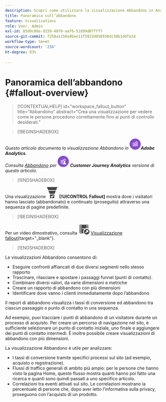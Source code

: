 ```yaml
---
description: Scopri come utilizzare la visualizzazione Abbandono in Analysis Workspace.
title: Panoramica sull’abbandono
feature: Visualizations
role: User, Admin
exl-id: 85d0c88e-d159-4870-aaf6-51899d87ff77
source-git-commit: f258a1150a4bee11f5922d058930dc38b1ddfa14
workflow-type: tm+mt
source-wordcount: '258'
ht-degree: 83%

---
```


# Panoramica dell’abbandono {#fallout-overview}

<!-- markdownlint-disable MD034 -->

>[!CONTEXTUALHELP]
>id="workspace_fallout_button"
>title="Abbandono"
>abstract="Crea una visualizzazione per vedere come le persone procedono correttamente fino ai punti di controllo desiderati."

<!-- markdownlint-enable MD034 -->


>[!BEGINSHADEBOX]

_Questo articolo documenta la visualizzazione Abbandono in_ ![AdobeAnalytics](/help/assets/icons/AdobeAnalytics.svg) _&#x200B;**Adobe Analytics**._<br/>_Consulta [Abbandono](https://experienceleague.adobe.com/en/docs/analytics-platform/using/cja-workspace/visualizations/fallout/fallout-flow) per_ ![CustomerJourneyAnalytics](/help/assets/icons/CustomerJourneyAnalytics.svg) _&#x200B;**Customer Journey Analytics** versione di questo articolo._

>[!ENDSHADEBOX]

Una visualizzazione ![ConversionFunnel](/help/assets/icons/ConversionFunnel.svg) **[!UICONTROL Fallout]** mostra dove i visitatori hanno lasciato (abbandonato) e continuato (proseguito) attraverso una sequenza di pagine predefinite.


>[!BEGINSHADEBOX]

Per un video dimostrativo, consulta ![VideoCheckedOut](/help/assets/icons/VideoCheckedOut.svg) [Visualizzazione fallout](https://video.tv.adobe.com/v/345883?quality=12&learn=on){target="_blank"}.

>[!ENDSHADEBOX]




Le visualizzazioni Abbandono consentono di:

* Eseguire confronti affiancati di due diversi segmenti nello stesso rapporto
* Trascinare, rilasciare e spostare i passaggi funnel (punti di contatto).
* Combinare diversi valori, da varie dimensioni e metriche
* Creare un rapporto di abbandono con più dimensioni
* Identificare dove vanno i clienti immediatamente dopo l’abbandono

Il report di abbandono visualizza i tassi di conversione ed abbandono tra ciascun passaggio o punto di contatto in una sequenza.

Ad esempio, puoi tracciare i punti di abbandono di un visitatore durante un processo di acquisto. Per creare un percorso di navigazione nel sito, è sufficiente selezionare un punto di contatto iniziale, uno finale e aggiungere dei punti di contatto intermedi. È inoltre possibile creare visualizzazioni di abbandono con più dimensioni.

La visualizzazione Abbandono è utile per analizzare:

* I tassi di conversione tramite specifici processi sul sito (ad esempio, acquisto o registrazione).
* Flussi di traffico generali di ambito più ampio: per le persone che hanno visto la pagina Home, questo flusso mostra quanti hanno poi fatto una ricerca e quanti sono quindi passati a uno specifico articolo.
* Correlazioni tra eventi attivati sul sito. Le correlazioni mostrano la percentuale di persone che, dopo aver letto l’informativa sulla privacy, proseguono con l’acquisto di un prodotto.
